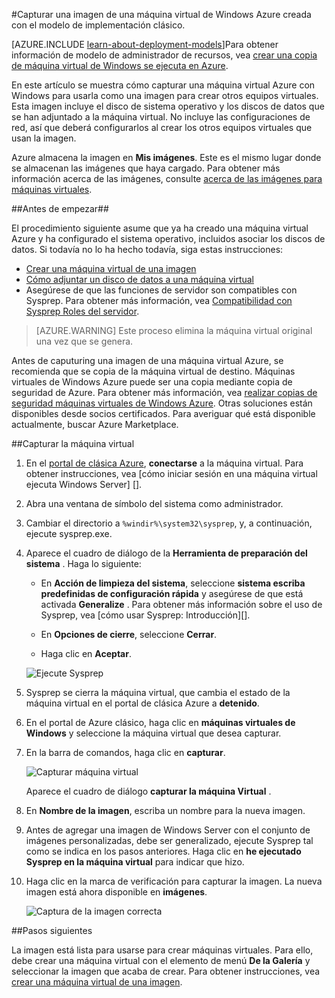 <properties
    pageTitle="Capturar una imagen de una VM de Windows Azure | Microsoft Azure"
    description="Capturar una imagen de una máquina virtual de Windows Azure creada con el modelo de implementación clásico."
    services="virtual-machines-windows"
    documentationCenter=""
    authors="cynthn"
    manager="timlt"
    editor="tysonn"
    tags="azure-service-management"/>

<tags
    ms.service="virtual-machines-windows"
    ms.workload="infrastructure-services"
    ms.tgt_pltfrm="vm-windows"
    ms.devlang="na"
    ms.topic="article"
    ms.date="09/27/2016"
    ms.author="cynthn"/>

#<a name="capture-an-image-of-an-azure-windows-virtual-machine-created-with-the-classic-deployment-model"></a>Capturar una imagen de una máquina virtual de Windows Azure creada con el modelo de implementación clásico.

[AZURE.INCLUDE [learn-about-deployment-models](../../includes/learn-about-deployment-models-classic-include.md)]Para obtener información de modelo de administrador de recursos, vea [crear una copia de máquina virtual de Windows se ejecuta en Azure](virtual-machines-windows-vhd-copy.md).


En este artículo se muestra cómo capturar una máquina virtual Azure con Windows para usarla como una imagen para crear otros equipos virtuales. Esta imagen incluye el disco de sistema operativo y los discos de datos que se han adjuntado a la máquina virtual. No incluye las configuraciones de red, así que deberá configurarlos al crear los otros equipos virtuales que usan la imagen.

Azure almacena la imagen en **Mis imágenes**. Este es el mismo lugar donde se almacenan las imágenes que haya cargado. Para obtener más información acerca de las imágenes, consulte [acerca de las imágenes para máquinas virtuales](virtual-machines-linux-classic-about-images.md).

##<a name="before-you-begin"></a>Antes de empezar##

El procedimiento siguiente asume que ya ha creado una máquina virtual Azure y ha configurado el sistema operativo, incluidos asociar los discos de datos. Si todavía no lo ha hecho todavía, siga estas instrucciones:

- [Crear una máquina virtual de una imagen](virtual-machines-windows-classic-createportal.md)
- [Cómo adjuntar un disco de datos a una máquina virtual](virtual-machines-windows-classic-attach-disk.md)
- Asegúrese de que las funciones de servidor son compatibles con Sysprep. Para obtener más información, vea [Compatibilidad con Sysprep Roles del servidor](https://msdn.microsoft.com/windows/hardware/commercialize/manufacture/desktop/sysprep-support-for-server-roles).

> [AZURE.WARNING] Este proceso elimina la máquina virtual original una vez que se genera. 

Antes de caputuring una imagen de una máquina virtual Azure, se recomienda que se copia de la máquina virtual de destino. Máquinas virtuales de Windows Azure puede ser una copia mediante copia de seguridad de Azure. Para obtener más información, vea [realizar copias de seguridad máquinas virtuales de Windows Azure](../backup/backup-azure-vms.md). Otras soluciones están disponibles desde socios certificados. Para averiguar qué está disponible actualmente, buscar Azure Marketplace.


##<a name="capture-the-virtual-machine"></a>Capturar la máquina virtual

1. En el [portal de clásica Azure](http://manage.windowsazure.com), **conectarse** a la máquina virtual. Para obtener instrucciones, vea [cómo iniciar sesión en una máquina virtual ejecuta Windows Server] [].

2.  Abra una ventana de símbolo del sistema como administrador.

3.  Cambiar el directorio a `%windir%\system32\sysprep`, y, a continuación, ejecute sysprep.exe.

4.  Aparece el cuadro de diálogo de la **Herramienta de preparación del sistema** . Haga lo siguiente:

    - En **Acción de limpieza del sistema**, seleccione **sistema escriba predefinidas de configuración rápida** y asegúrese de que está activada **Generalize** . Para obtener más información sobre el uso de Sysprep, vea [cómo usar Sysprep: Introducción][].

    - En **Opciones de cierre**, seleccione **Cerrar**.

    - Haga clic en **Aceptar**.

    ![Ejecute Sysprep](./media/virtual-machines-windows-classic-capture-image/SysprepGeneral.png)

7.  Sysprep se cierra la máquina virtual, que cambia el estado de la máquina virtual en el portal de clásica Azure a **detenido**.

8.  En el portal de Azure clásico, haga clic en **máquinas virtuales de Windows** y seleccione la máquina virtual que desea capturar.

9.  En la barra de comandos, haga clic en **capturar**.

    ![Capturar máquina virtual](./media/virtual-machines-windows-classic-capture-image/CaptureVM.png)

    Aparece el cuadro de diálogo **capturar la máquina Virtual** .

10. En **Nombre de la imagen**, escriba un nombre para la nueva imagen.

11. Antes de agregar una imagen de Windows Server con el conjunto de imágenes personalizadas, debe ser generalizado, ejecute Sysprep tal como se indica en los pasos anteriores. Haga clic en **he ejecutado Sysprep en la máquina virtual** para indicar que hizo.

12. Haga clic en la marca de verificación para capturar la imagen. La nueva imagen está ahora disponible en **imágenes**.

    ![Captura de la imagen correcta](./media/virtual-machines-windows-classic-capture-image/VMCapturedImageAvailable.png)

##<a name="next-steps"></a>Pasos siguientes

La imagen está lista para usarse para crear máquinas virtuales. Para ello, debe crear una máquina virtual con el elemento de menú **De la Galería** y seleccionar la imagen que acaba de crear. Para obtener instrucciones, vea [crear una máquina virtual de una imagen](virtual-machines-windows-classic-createportal.md).



[Cómo iniciar sesión una máquina virtual ejecuta Windows Server]: virtual-machines-windows-classic-connect-logon.md
[Cómo utilizar Sysprep: Introducción]: http://technet.microsoft.com/library/bb457073.aspx
[Run Sysprep.exe]: ./media/virtual-machines-capture-image-windows-server/SysprepCommand.png
[Enter Sysprep.exe options]: ./media/virtual-machines-windows-classic-capture-image/SysprepGeneral.png
[The virtual machine is stopped]: ./media/virtual-machines-capture-image-windows-server/SysprepStopped.png
[Capture an image of the virtual machine]: ./media/virtual-machines-windows-classic-capture-image/CaptureVM.png
[Enter the image name]: ./media/virtual-machines-capture-image-windows-server/Capture.png
[Image capture successful]: ./media/virtual-machines-capture-image-windows-server/CaptureSuccess.png
[Use the captured image]: ./media/virtual-machines-capture-image-windows-server/MyImagesWindows.png
